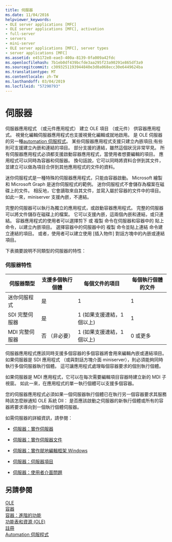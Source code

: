 ```yaml
---
title: 伺服器
ms.date: 11/04/2016
helpviewer_keywords:
- OLE server applications [MFC]
- OLE server applications [MFC], activation
- full-server
- servers
- mini-server
- OLE server applications [MFC], server types
- server applications [MFC]
ms.assetid: e45172e8-eae3-400a-8139-0fa009a42fdc
ms.openlocfilehash: 7b1eb0df439bcfde3aa295f23a90291e865df3a9
ms.sourcegitcommit: c3093251193944840e3d0a068ecc30e6449624ba
ms.translationtype: MT
ms.contentlocale: zh-TW
ms.lasthandoff: 03/04/2019
ms.locfileid: "57290793"
---
```

# <a name="servers"></a>伺服器

伺服器應用程式 （或元件應用程式） 建立 OLE 項目 （或元件） 供容器應用程式。 視覺化編輯伺服器應用程式也支援視覺化編輯或就地啟用。 是 OLE 伺服器的另一種[automation 伺服程式](../mfc/automation-servers.md)。 某些伺服器應用程式支援只建立內嵌項目;有些則可支援建立內嵌和連結的項目。 部分支援的連結，雖然這個狀況非常罕見。 所有伺服器應用程式必須都支援啟動容器應用程式，當使用者想要編輯的項目。 應用程式可以同時為容器和伺服器。 換句話說，它可以同時將資料合併到其文件，並建立可以做為項目合併到其他應用程式的文件的資料。

迷你伺服程式是一種特殊的伺服器應用程式，只能由容器啟動。 Microsoft 繪製和 Microsoft Graph 是迷你伺服程式的範例。 迷你伺服程式不會儲存為檔案在磁碟上的文件。 相反地，它會讀取來自其文件，並寫入屬於容器的文件中的項目。 如此一來，miniserver 支援內嵌，不連結。

完整的伺服器可以執行為獨立的應用程式，或啟動容器應用程式。 完整的伺服器可以將文件儲存在磁碟上的檔案。 它可以支援內嵌，這兩個內嵌和連結，或只連結。 容器應用程式的使用者可以選擇剪下 或 複製 命令在伺服器和容器中的 貼上 命令，以建立內嵌項目。 選擇容器中的伺服器中的 複製 命令並貼上連結 命令建立連結的項目。 或者，使用者可以建立使用 [插入物件] 對話方塊中的內嵌或連結項目。

下表摘要說明不同類型的伺服器的特性：

### <a name="server-characteristics"></a>伺服器特性

|伺服器類型|支援多個執行個體|每個文件的項目|每個執行個體的文件|
|--------------------|---------------------------------|------------------------|----------------------------|
|迷你伺服程式|是|1|1|
|SDI 完整伺服器|是|1 (如果支援連結，1 個以上)|1|
|MDI 完整伺服器|否 （非必要）|1 (如果支援連結，1 個以上)|0 或更多|

伺服器應用程式應該同時支援多個容器的多個容器將會用來編輯內嵌或連結項目。 如果伺服器是 SDI 應用程式 （或與對話方塊介面 miniserver），則必須能夠同時執行多個伺服器執行個體。 這可讓應用程式處理每個容器要求的個別執行個體。

如果伺服器是 MDI 應用程式，它可以在每次需要編輯項目容器時建立新的 MDI 子視窗。 如此一來，在應用程式的單一執行個體可以支援多個容器。

您的伺服器應用程式必須如果一個伺服器執行個體已在執行另一個容器要求其服務時該怎麼辦通知 OLE 系統 Dll： 是否應該啟動之伺服器的新執行個體或所有的容器將要求導向到一個執行個體伺服器。

如需伺服器的詳細資訊，請參閱：

- [伺服器：實作伺服器](../mfc/servers-implementing-a-server.md)

- [伺服器：實作伺服器文件](../mfc/servers-implementing-server-documents.md)

- [伺服器：實作就地編輯框架 Windows](../mfc/servers-implementing-in-place-frame-windows.md)

- [伺服器：伺服器項目](../mfc/servers-server-items.md)

- [伺服器：使用者介面問題](../mfc/servers-user-interface-issues.md)

## <a name="see-also"></a>另請參閱

[OLE](../mfc/ole-in-mfc.md)<br/>
[容器](../mfc/containers.md)<br/>
[容器：進階的功能](../mfc/containers-advanced-features.md)<br/>
[功能表和資源 (OLE)](../mfc/menus-and-resources-ole.md)<br/>
[註冊](../mfc/registration.md)<br/>
[Automation 伺服程式](../mfc/automation-servers.md)
